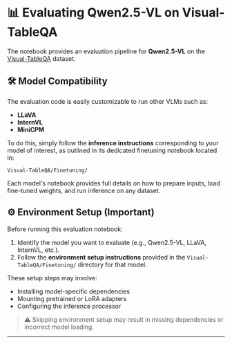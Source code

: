 # 📊 Evaluating Qwen2.5-VL on Visual-TableQA

The notebook provides an evaluation pipeline for **Qwen2.5-VL** on the [Visual-TableQA](https://huggingface.co/datasets/AI-4-Everyone/Visual-TableQA) dataset.

## 🛠️ Model Compatibility

The evaluation code is easily customizable to run other VLMs such as:

- **LLaVA**
- **InternVL**
- **MiniCPM**

To do this, simply follow the **inference instructions** corresponding to your model of interest, as outlined in its dedicated finetuning notebook located in:

```
Visual-TableQA/Finetuning/
```

Each model's notebook provides full details on how to prepare inputs, load fine-tuned weights, and run inference on any dataset.

## ⚙️ Environment Setup (Important)

Before running this evaluation notebook:

1. Identify the model you want to evaluate (e.g., Qwen2.5-VL, LLaVA, InternVL, etc.).
2. Follow the **environment setup instructions** provided in the `Visual-TableQA/Finetuning/` directory for that model.

These setup steps may involve:
- Installing model-specific dependencies
- Mounting pretrained or LoRA adapters
- Configuring the inference processor

> ⚠️ Skipping environment setup may result in missing dependencies or incorrect model loading.

---
